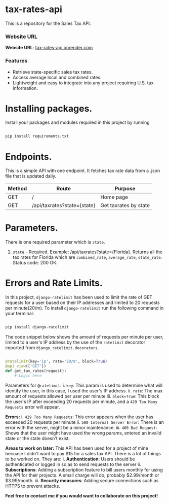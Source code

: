 # tax-rates-api
This is a repository for the Sales Tax API.

### Website URL
**Website URL**: [tax-rates-api.onrender.com](https://tax-rates-api.onrender.com)

### Features
- Retrieve state-specific sales tax rates.
- Access average local and combined rates.
- Lightweight and easy to integrate into any project requiring U.S. tax information.

# Installing packages.

Install your packages and modules required in this project by running
```bash

pip install requirements.txt

```
# Endpoints.
This is a simple API with one endpoint. It fetches tax rate data from a .json file that is updated daily.

| Method | Route                 |Purpose                                     |
|--------|-----------------------|--------------------------------------------|
| GET    | /                     |       Home page                             |
| GET    | /api/taxrates?state={state}| Get taxrates by state                 |

# Parameters.
There is one required parameter which is ```state```.
1. ```state``` - Required.
   Example: /api/taxrates?state={Florida}.
   Returns all the tax rates for Florida which are ```combined_rate```, ```average_rate```, ```state_rate```.
   Status code: 200 OK.

# Errors and Rate Limits.
In this project, ```django-ratelimit``` has been used to limit the rate of GET requests for a user based on their IP addresses and limited to 20 requests per minute(20/m). 
To install ```django-ratelimit``` run the following command in your terminal:

```bash

pip install django-ratelimit

```

The code snippet below shows the amount of requests per minute per user, limited to a user's IP address by the use of the ```ratelimit``` decorator imported from ```django_ratelimit.decorators```.

```python

@ratelimit(key='ip', rate='20/m', block=True)
@api_view(['GET'])
def get_tax_rates(request):
    # Logic here

```

Parameters for ```@ratelimit```:
    i. ```key```: This param is used to determine what will identify the user, in this case, I used the user's IP address.
    ii. ```rate```: The max amount of requests allowed per user per minute
    iii. ```block=True```: This block the user's IP after exceeding 20 requests per minute, and a ```429 Too Many Requests``` error will appear.

**Errors:**
    i.  ```429 Too Many Requests```: This error appears when the user has exceeded 20 requests per minute
    ii. ```500 Internal Server Error```: There is an error with the server, might be a minor maintenance.
    iii. ```400 Bad Request```: Shows that the user might have used the wrong params, entered an invalid state or the state doesn't exist.

**Areas to work on later:**
This API has been used for a project of mine becuase I didn't want to pay $15 for a sales tax API. There is a lot of things to be worked on. They are:
    i. **Authentication**: Users should be authenticated or logged in so as to send requests to the server
    ii. **Subscriptions**: Adding a subscription feature to bill users monthly for using the API for their projects. A small charge will do, probably $2.99/month or $3.99/month.
    iii. **Security measures**: Adding secure connections such as HTTPS to prevent attacks.

**Feel free to contact me if you would want to collaborate on this project!**